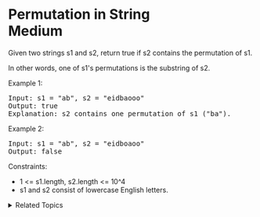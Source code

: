 # Permutation in String<br> Medium

Given two strings s1 and s2, return true if s2 contains the permutation of s1.

In other words, one of s1's permutations is the substring of s2.


Example 1:

<pre>
Input: s1 = "ab", s2 = "eidbaooo"
Output: true
Explanation: s2 contains one permutation of s1 ("ba").
</pre>

Example 2:

<pre>
Input: s1 = "ab", s2 = "eidboaoo"
Output: false
</pre>

Constraints:

- 1 <= s1.length, s2.length <= 10^4
- s1 and s2 consist of lowercase English letters.

<details>

<summary> Related Topics </summary>

-   `Sliding Window`
-   `String`

</details>
